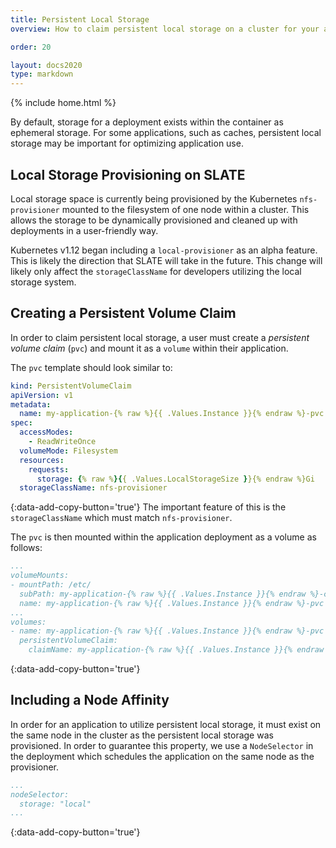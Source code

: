 ```yaml
---
title: Persistent Local Storage
overview: How to claim persistent local storage on a cluster for your application

order: 20

layout: docs2020
type: markdown
---
```

{% include home.html %}

By default, storage for a deployment exists within the container as ephemeral storage. For some applications, such as caches, persistent local storage may be important for optimizing application use.

## Local Storage Provisioning on SLATE

Local storage space is currently being provisioned by the Kubernetes `nfs-provisioner` mounted to the filesystem of one node within a cluster. This allows the storage to be dynamically provisioned and cleaned up with deployments in a user-friendly way.

Kubernetes v1.12 began including a `local-provisioner` as an alpha feature. This is likely the direction that SLATE will take in the future. This change will likely only affect the `storageClassName` for developers utilizing the local storage system.

## Creating a Persistent Volume Claim

In order to claim persistent local storage, a user must create a *persistent volume claim* (`pvc`) and mount it as a `volume` within their application.

The `pvc` template should look similar to:

```yaml
kind: PersistentVolumeClaim
apiVersion: v1
metadata:
  name: my-application-{% raw %}{{ .Values.Instance }}{% endraw %}-pvc
spec:
  accessModes:
    - ReadWriteOnce
  volumeMode: Filesystem
  resources:
    requests:
      storage: {% raw %}{{ .Values.LocalStorageSize }}{% endraw %}Gi
  storageClassName: nfs-provisioner
```  
{:data-add-copy-button='true'}
The important feature of this is the `storageClassName` which must match `nfs-provisioner`.

The `pvc` is then mounted within the application deployment as a volume as follows:

```yaml
...
volumeMounts:
- mountPath: /etc/
  subPath: my-application-{% raw %}{{ .Values.Instance }}{% endraw %}-cache
  name: my-application-{% raw %}{{ .Values.Instance }}{% endraw %}-pvc
...
volumes:
- name: my-application-{% raw %}{{ .Values.Instance }}{% endraw %}-pvc
  persistentVolumeClaim:
    claimName: my-application-{% raw %}{{ .Values.Instance }}{% endraw %}-pvc
```
{:data-add-copy-button='true'}

## Including a Node Affinity

In order for an application to utilize persistent local storage, it must exist on the same node in the cluster as the persistent local storage was provisioned. In order to guarantee this property, we use a `NodeSelector` in the deployment which schedules the application on the same node as the provisioner.  

```yaml
...
nodeSelector:
  storage: "local"
...
```
{:data-add-copy-button='true'}
